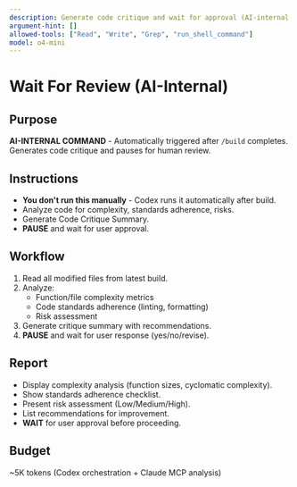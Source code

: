 ```yaml
---
description: Generate code critique and wait for approval (AI-internal command)
argument-hint: []
allowed-tools: ["Read", "Write", "Grep", "run_shell_command"]
model: o4-mini
---
```


# Wait For Review (AI-Internal)

## Purpose
**AI-INTERNAL COMMAND** - Automatically triggered after `/build` completes. Generates code critique and pauses for human review.

## Instructions
- **You don't run this manually** - Codex runs it automatically after build.
- Analyze code for complexity, standards adherence, risks.
- Generate Code Critique Summary.
- **PAUSE** and wait for user approval.

## Workflow
1. Read all modified files from latest build.
2. Analyze:
   - Function/file complexity metrics
   - Code standards adherence (linting, formatting)
   - Risk assessment
3. Generate critique summary with recommendations.
4. **PAUSE** and wait for user response (yes/no/revise).

## Report
- Display complexity analysis (function sizes, cyclomatic complexity).
- Show standards adherence checklist.
- Present risk assessment (Low/Medium/High).
- List recommendations for improvement.
- **WAIT** for user approval before proceeding.

## Budget
~5K tokens (Codex orchestration + Claude MCP analysis)
